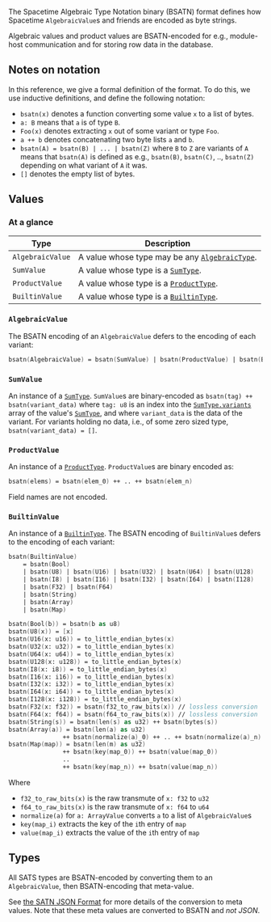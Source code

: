 The Spacetime Algebraic Type Notation binary (BSATN) format defines
how Spacetime `AlgebraicValue`s and friends are encoded as byte strings.

Algebraic values and product values are BSATN-encoded for e.g.,
module-host communication and for storing row data in the database.

## Notes on notation

In this reference, we give a formal definition of the format.
To do this, we use inductive definitions, and define the following notation:

- `bsatn(x)` denotes a function converting some value `x` to a list of bytes.
- `a: B` means that `a` is of type `B`.
- `Foo(x)` denotes extracting `x` out of some variant or type `Foo`.
- `a ++ b` denotes concatenating two byte lists `a` and `b`.
- `bsatn(A) = bsatn(B) | ... | bsatn(Z)` where `B` to `Z` are variants of `A`
  means that `bsatn(A)` is defined as e.g.,
  `bsatn(B)`, `bsatn(C)`, .., `bsatn(Z)` depending on what variant of `A` it was.
- `[]` denotes the empty list of bytes.

## Values

### At a glance

| Type             | Description                                                      |
| ---------------- | ---------------------------------------------------------------- |
| `AlgebraicValue` | A value whose type may be any [`AlgebraicType`](#algebraictype). |
| `SumValue`       | A value whose type is a [`SumType`](#sumtype).                   |
| `ProductValue`   | A value whose type is a [`ProductType`](#producttype).           |
| `BuiltinValue`   | A value whose type is a [`BuiltinType`](#builtintype).           |

### `AlgebraicValue`

The BSATN encoding of an `AlgebraicValue` defers to the encoding of each variant:

```fsharp
bsatn(AlgebraicValue) = bsatn(SumValue) | bsatn(ProductValue) | bsatn(BuiltinValue)
```

### `SumValue`

An instance of a [`SumType`](#sumtype).
`SumValue`s are binary-encoded as `bsatn(tag) ++ bsatn(variant_data)`
where `tag: u8` is an index into the [`SumType.variants`](#sumtype)
array of the value's [`SumType`](#sumtype),
and where `variant_data` is the data of the variant.
For variants holding no data, i.e., of some zero sized type,
`bsatn(variant_data) = []`.

### `ProductValue`

An instance of a [`ProductType`](#producttype).
`ProductValue`s are binary encoded as:

```fsharp
bsatn(elems) = bsatn(elem_0) ++ .. ++ bsatn(elem_n)
```

Field names are not encoded.

### `BuiltinValue`

An instance of a [`BuiltinType`](#builtintype).
The BSATN encoding of `BuiltinValue`s defers to the encoding of each variant:

```fsharp
bsatn(BuiltinValue)
    = bsatn(Bool)
    | bsatn(U8) | bsatn(U16) | bsatn(U32) | bsatn(U64) | bsatn(U128)
    | bsatn(I8) | bsatn(I16) | bsatn(I32) | bsatn(I64) | bsatn(I128)
    | bsatn(F32) | bsatn(F64)
    | bsatn(String)
    | bsatn(Array)
    | bsatn(Map)

bsatn(Bool(b)) = bsatn(b as u8)
bsatn(U8(x)) = [x]
bsatn(U16(x: u16)) = to_little_endian_bytes(x)
bsatn(U32(x: u32)) = to_little_endian_bytes(x)
bsatn(U64(x: u64)) = to_little_endian_bytes(x)
bsatn(U128(x: u128)) = to_little_endian_bytes(x)
bsatn(I8(x: i8)) = to_little_endian_bytes(x)
bsatn(I16(x: i16)) = to_little_endian_bytes(x)
bsatn(I32(x: i32)) = to_little_endian_bytes(x)
bsatn(I64(x: i64)) = to_little_endian_bytes(x)
bsatn(I128(x: i128)) = to_little_endian_bytes(x)
bsatn(F32(x: f32)) = bsatn(f32_to_raw_bits(x)) // lossless conversion
bsatn(F64(x: f64)) = bsatn(f64_to_raw_bits(x)) // lossless conversion
bsatn(String(s)) = bsatn(len(s) as u32) ++ bsatn(bytes(s))
bsatn(Array(a)) = bsatn(len(a) as u32)
               ++ bsatn(normalize(a)_0) ++ .. ++ bsatn(normalize(a)_n)
bsatn(Map(map)) = bsatn(len(m) as u32)
               ++ bsatn(key(map_0)) ++ bsatn(value(map_0))
               ..
               ++ bsatn(key(map_n)) ++ bsatn(value(map_n))
```

Where

- `f32_to_raw_bits(x)` is the raw transmute of `x: f32` to `u32`
- `f64_to_raw_bits(x)` is the raw transmute of `x: f64` to `u64`
- `normalize(a)` for `a: ArrayValue` converts `a` to a list of `AlgebraicValue`s
- `key(map_i)` extracts the key of the `i`th entry of `map`
- `value(map_i)` extracts the value of the `i`th entry of `map`

## Types

All SATS types are BSATN-encoded by converting them to an `AlgebraicValue`,
then BSATN-encoding that meta-value.

See [the SATN JSON Format](/docs/satn-reference-json-format)
for more details of the conversion to meta values.
Note that these meta values are converted to BSATN and _not JSON_.
